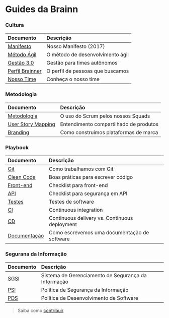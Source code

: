# Guides da Brainn

### Cultura

|Documento|Descrição|
|:--------|:--------|
|[Manifesto](/content/manifesto.md)|Nosso Manifesto (2017)|
|[Método Ágil](/content/agile.md)|O método de desenvolvimento ágil|
|[Gestão 3.0](/content/management.md)|Gestão para times autônomos|
|[Perfil Brainner](/content/brainner.md)|O perfil de pessoas que buscamos|
|[Nosso Time](/content/time.md)|Conheça o nosso time|

### Metodologia

|Documento|Descrição|
|:--------|:--------|
|[Metodologia](/content/metodologia.md)|O uso do Scrum pelos nossos Squads|
|[User Story Mapping](/content/usm.md)|Entendimento compartilhado de produtos|
|[Branding](content/branding.md)|Como construímos plataformas de marca|

### Playbook

|Documento|Descrição|
|:--------|:--------|
|[Git](/content/git.md)|Como trabalhamos com Git|
|[Clean Code](/content/codigo.md)|Boas práticas para escrever código|
|[Front-end](/content/front.md) |Checklist para front-end|
|[API](/content/api.md)|Checklist para segurança em API|
|[Testes](/content/testes.md)|Testes de software|
|[CI](/content/ci.md)|Continuous integration|
|[CD](/content/cd.md)|Continuous delivery vs. Continuous deployment|
|[Documentação](/content/doc.md)|Como escrevemos uma documentação de software|

### Segurana da Informação

|Documento|Descrição|
|:--------|:--------|
|[SGSI](content/sgsi.md)|Sistema de Gerenciamento de Segurança da Informação|
|[PSI](content/psi.md)|Política de Segurança da Informação|
|[PDS](content/pds.md)|Política de Desenvolvimento de Software|

> Saiba como [contribuir](/CONTRIB.md)
